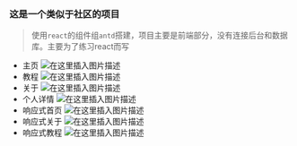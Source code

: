 ### 这是一个类似于社区的项目

> 使用`react`的组件组`antd`搭建，项目主要是前端部分，没有连接后台和数据库。主要为了练习react而写

- 主页
![在这里插入图片描述](https://img-blog.csdnimg.cn/20190728201844215.png?x-oss-process=image/watermark,type_ZmFuZ3poZW5naGVpdGk,shadow_10,text_aHR0cHM6Ly9ibG9nLmNzZG4ubmV0L3pob25ncXdfMDA=,size_16,color_FFFFFF,t_70)
- 教程
![在这里插入图片描述](https://img-blog.csdnimg.cn/20190728201912399.png?x-oss-process=image/watermark,type_ZmFuZ3poZW5naGVpdGk,shadow_10,text_aHR0cHM6Ly9ibG9nLmNzZG4ubmV0L3pob25ncXdfMDA=,size_16,color_FFFFFF,t_70)
- 关于
![在这里插入图片描述](https://img-blog.csdnimg.cn/20190728201941463.png?x-oss-process=image/watermark,type_ZmFuZ3poZW5naGVpdGk,shadow_10,text_aHR0cHM6Ly9ibG9nLmNzZG4ubmV0L3pob25ncXdfMDA=,size_16,color_FFFFFF,t_70)
- 个人详情
![在这里插入图片描述](https://img-blog.csdnimg.cn/20190728201548170.png?x-oss-process=image/watermark,type_ZmFuZ3poZW5naGVpdGk,shadow_10,text_aHR0cHM6Ly9ibG9nLmNzZG4ubmV0L3pob25ncXdfMDA=,size_16,color_FFFFFF,t_70)
- 响应式首页
![在这里插入图片描述](https://img-blog.csdnimg.cn/2019072820233350.png?x-oss-process=image/watermark,type_ZmFuZ3poZW5naGVpdGk,shadow_10,text_aHR0cHM6Ly9ibG9nLmNzZG4ubmV0L3pob25ncXdfMDA=,size_16,color_FFFFFF,t_70)
- 响应式关于
![在这里插入图片描述](https://img-blog.csdnimg.cn/20190728202153827.png?x-oss-process=image/watermark,type_ZmFuZ3poZW5naGVpdGk,shadow_10,text_aHR0cHM6Ly9ibG9nLmNzZG4ubmV0L3pob25ncXdfMDA=,size_16,color_FFFFFF,t_70)
- 响应式教程
![在这里插入图片描述](https://img-blog.csdnimg.cn/20190728202306156.png?x-oss-process=image/watermark,type_ZmFuZ3poZW5naGVpdGk,shadow_10,text_aHR0cHM6Ly9ibG9nLmNzZG4ubmV0L3pob25ncXdfMDA=,size_16,color_FFFFFF,t_70)

